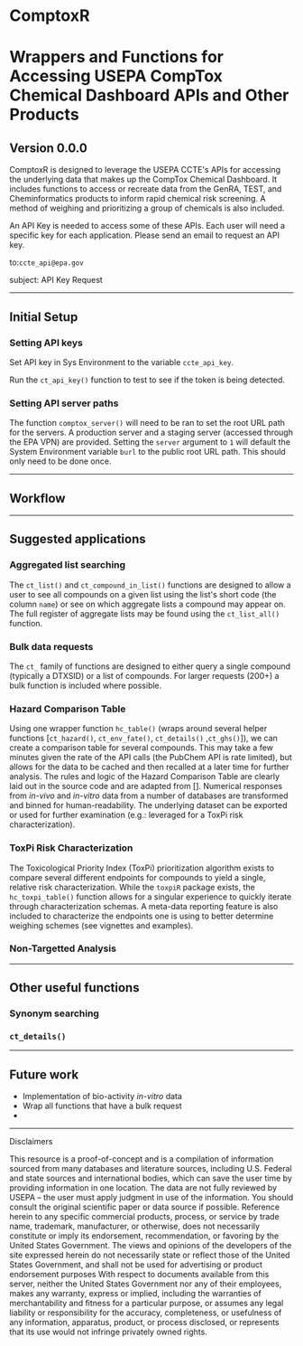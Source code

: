# ComptoxR

# Wrappers and Functions for Accessing USEPA CompTox Chemical Dashboard APIs and Other Products

## Version 0.0.0

ComptoxR is designed to leverage the USEPA CCTE's APIs for accessing the underlying data that makes up the CompTox Chemical Dashboard. It includes functions to access or recreate data from the GenRA, TEST, and Cheminformatics products to inform rapid chemical risk screening. A method of weighing and prioritizing a group of chemicals is also included.

An API Key is needed to access some of these APIs. Each user will need a specific key for each application. Please send an email to request an API key.

to:`ccte_api@epa.gov`

subject: API Key Request

------------------------------------------------------------------------

## Initial Setup

### Setting API keys

Set API key in Sys Environment to the variable `ccte_api_key`.

Run the `ct_api_key()` function to test to see if the token is being detected.

### Setting API server paths

The function `comptox_server()` will need to be ran to set the root URL path for the servers. A production server and a staging server (accessed through the EPA VPN) are provided. Setting the `server` argument to `1` will default the System Environment variable `burl` to the public root URL path. This should only need to be done once.

------------------------------------------------------------------------

## Workflow

------------------------------------------------------------------------

## Suggested applications

### Aggregated list searching

The `ct_list()` and `ct_compound_in_list()` functions are designed to allow a user to see all compounds on a given list using the list's short code (the column `name`) or see on which aggregate lists a compound may appear on. The full register of aggregate lists may be found using the `ct_list_all()` function.

### Bulk data requests

The `ct_` family of functions are designed to either query a single compound (typically a DTXSID) or a list of compounds. For larger requests (200+) a bulk function is included where possible.

### Hazard Comparison Table

Using one wrapper function `hc_table()` (wraps around several helper functions [`ct_hazard()`, `ct_env_fate()`, `ct_details()` ,`ct_ghs()`]), we can create a comparison table for several compounds. This may take a few minutes given the rate of the API calls (the PubChem API is rate limited), but allows for the data to be cached and then recalled at a later time for further analysis. The rules and logic of the Hazard Comparison Table are clearly laid out in the source code and are adapted from []. Numerical responses from *in-vivo* and *in-vitro* data from a number of databases are transformed and binned for human-readability. The underlying dataset can be exported or used for further examination (e.g.: leveraged for a ToxPi risk characterization).

### ToxPi Risk Characterization

The Toxicological Priority Index (ToxPi) prioritization algorithm exists to compare several different endpoints for compounds to yield a single, relative risk characterization. While the `toxpiR` package exists, the `hc_toxpi_table()` function allows for a singular experience to quickly iterate through characterization schemas. A meta-data reporting feature is also included to characterize the endpoints one is using to better determine weighing schemes (see vignettes and examples).

### Non-Targetted Analysis

------------------------------------------------------------------------

## Other useful functions

### Synonym searching

### `ct_details()`

------------------------------------------------------------------------

## Future work

-   Implementation of bio-activity *in-vitro* data
-   Wrap all functions that have a bulk request
-   

------------------------------------------------------------------------

Disclaimers

This resource is a proof-of-concept and is a compilation of information sourced from many databases and literature sources, including U.S. Federal and state sources and international bodies, which can save the user time by providing information in one location. The data are not fully reviewed by USEPA – the user must apply judgment in use of the information. You should consult the original scientific paper or data source if possible. Reference herein to any specific commercial products, process, or service by trade name, trademark, manufacturer, or otherwise, does not necessarily constitute or imply its endorsement, recommendation, or favoring by the United States Government. The views and opinions of the developers of the site expressed herein do not necessarily state or reflect those of the United States Government, and shall not be used for advertising or product endorsement purposes With respect to documents available from this server, neither the United States Government nor any of their employees, makes any warranty, express or implied, including the warranties of merchantability and fitness for a particular purpose, or assumes any legal liability or responsibility for the accuracy, completeness, or usefulness of any information, apparatus, product, or process disclosed, or represents that its use would not infringe privately owned rights.
